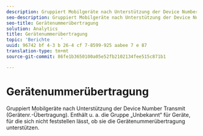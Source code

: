 ```yaml
---
description: Gruppiert Mobilgeräte nach Unterstützung der Device Number Transmit (Gerätenr.-Übertragung). Enthält u. a. die Gruppe „Unbekannt“ für Geräte, für die sich nicht feststellen lässt, ob sie die Gerätenummerübertragung unterstützen.
seo-description: Gruppiert Mobilgeräte nach Unterstützung der Device Number Transmit (Gerätenr.-Übertragung). Enthält u. a. die Gruppe „Unbekannt“ für Geräte, für die sich nicht feststellen lässt, ob sie die Gerätenummerübertragung unterstützen.
seo-title: Gerätenummerübertragung
solution: Analytics
title: Gerätenummerübertragung
topic: 'Berichte    '
uuid: 96742 bf 4-3 b 26-4 cf 7-8599-925 aabee 7 e 87
translation-type: tm+mt
source-git-commit: 86fe1b3650100a05e52fb2102134fee515c871b1

---
```



# Gerätenummerübertragung

Gruppiert Mobilgeräte nach Unterstützung der Device Number Transmit (Gerätenr.-Übertragung). Enthält u. a. die Gruppe „Unbekannt“ für Geräte, für die sich nicht feststellen lässt, ob sie die Gerätenummerübertragung unterstützen.


